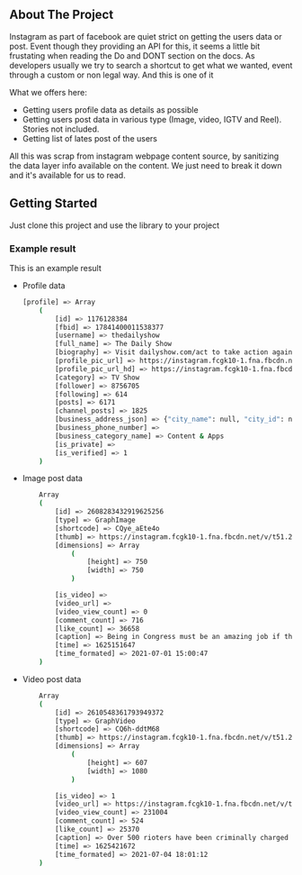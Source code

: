 <!-- ABOUT THE PROJECT -->
## About The Project

Instagram as part of facebook are quiet strict on getting the users data or post. 
Event though they providing an API for this, it seems a little bit frustating when reading the Do and DONT section on the docs.
As developers usually we try to search a shortcut to get what we wanted, event through a custom or non legal way. 
And this is one of it

What we offers here:
* Getting users profile data as details as possible
* Getting users post data in various type (Image, video, IGTV and Reel). Stories not included.
* Getting list of lates post of the users

All this was scrap from instagram webpage content source, by sanitizing the data layer info available on the content.
We just need to break it down and it's available for us to read.


<!-- GETTING STARTED -->
## Getting Started

Just clone this project and use the library to your project

### Example result

This is an example result 
* Profile data
    ```sh
    [profile] => Array
        (
            [id] => 1176128384
            [fbid] => 17841400011538377
            [username] => thedailyshow
            [full_name] => The Daily Show
            [biography] => Visit dailyshow.com/act to take action against the issues you care about most
            [profile_pic_url] => https://instagram.fcgk10-1.fna.fbcdn.net/v/t51.2885-19/s150x150/118204832_749207075859433_2329116517211050597_n.jpg?tp=1&_nc_ht=instagram.fcgk10-1.fna.fbcdn.net&_nc_ohc=lRCm1PBzWa4AX_yZo-0&edm=ABfd0MgBAAAA&ccb=7-4&oh=c1c108e9e57a8e2d68652def2e94b22d&oe=60E9789A&_nc_sid=7bff83
            [profile_pic_url_hd] => https://instagram.fcgk10-1.fna.fbcdn.net/v/t51.2885-19/s320x320/118204832_749207075859433_2329116517211050597_n.jpg?tp=1&_nc_ht=instagram.fcgk10-1.fna.fbcdn.net&_nc_ohc=lRCm1PBzWa4AX_yZo-0&edm=ABfd0MgBAAAA&ccb=7-4&oh=7c17adeda9b6d9ff6e082b59690d45c5&oe=60E888A2&_nc_sid=7bff83
            [category] => TV Show
            [follower] => 8756705
            [following] => 614
            [posts] => 6171
            [channel_posts] => 1825
            [business_address_json] => {"city_name": null, "city_id": null, "latitude": null, "longitude": null, "street_address": null, "zip_code": null}
            [business_phone_number] => 
            [business_category_name] => Content & Apps
            [is_private] => 
            [is_verified] => 1
        )
    ```

* Image post data
    ```sh
        Array
        (
            [id] => 2608283432919625256
            [type] => GraphImage
            [shortcode] => CQye_aEte4o
            [thumb] => https://instagram.fcgk10-1.fna.fbcdn.net/v/t51.2885-15/sh0.08/e35/s640x640/209256469_1445525845815162_4678933002836753875_n.jpg?tp=1&_nc_ht=instagram.fcgk10-1.fna.fbcdn.net&_nc_cat=106&_nc_ohc=s12zWWFUZ3oAX8wI68w&edm=ABfd0MgBAAAA&ccb=7-4&oh=661e51e886ef230faaf1f121c6b51df4&oe=60EA49AA&_nc_sid=7bff83
            [dimensions] => Array
                (
                    [height] => 750
                    [width] => 750
                )

            [is_video] => 
            [video_url] => 
            [video_view_count] => 0
            [comment_count] => 716
            [like_count] => 36658
            [caption] => Being in Congress must be an amazing job if the biggest threat is having to do less work
            [time] => 1625151647
            [time_formated] => 2021-07-01 15:00:47
        )
    ```

* Video post data
    ```sh
        Array
        (
            [id] => 2610548361793949372
            [type] => GraphVideo
            [shortcode] => CQ6h-ddtM68
            [thumb] => https://instagram.fcgk10-1.fna.fbcdn.net/v/t51.2885-15/e15/c236.0.607.607a/210436328_180220397407757_6698157285296056885_n.jpg?tp=1&_nc_ht=instagram.fcgk10-1.fna.fbcdn.net&_nc_cat=1&_nc_ohc=FtquV9vlOo8AX9t6bFp&edm=ABfd0MgBAAAA&ccb=7-4&oh=efcde48a4295436f62b58452ec180e37&oe=60E4F7E4&_nc_sid=7bff83
            [dimensions] => Array
                (
                    [height] => 607
                    [width] => 1080
                )

            [is_video] => 1
            [video_url] => https://instagram.fcgk10-1.fna.fbcdn.net/v/t50.2886-16/210956410_125551086394105_1026679154812453786_n.mp4?_nc_ht=instagram.fcgk10-1.fna.fbcdn.net&_nc_cat=101&_nc_ohc=M3B_0ahapuAAX_F96Rv&edm=ABfd0MgBAAAA&ccb=7-4&oe=60E4F043&oh=fa3523d309ad661ccfc382b8de8a76c9&_nc_sid=7bff83
            [video_view_count] => 231004
            [comment_count] => 524
            [like_count] => 25370
            [caption] => Over 500 rioters have been criminally charged for attacking the U.S. Capitol this year. Can you catch ‘em all?!
            [time] => 1625421672
            [time_formated] => 2021-07-04 18:01:12
        )
    ```
